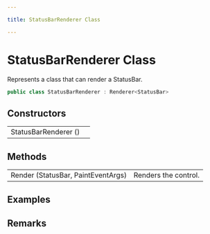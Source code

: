 ```yaml
---

title: StatusBarRenderer Class

---
```


# StatusBarRenderer Class

Represents a class that can render a StatusBar.

```csharp
public class StatusBarRenderer : Renderer<StatusBar> 
```

## Constructors

<table>
<tr><td>StatusBarRenderer ()</td><td></td></tr>
</table>

## Methods

<table>
<tr><td>Render (StatusBar, PaintEventArgs)</td><td>Renders the control.</td></tr>
</table>

<!-- Only change content below this line, anything above this line will be lost when regenerated. -->

## Examples

## Remarks

